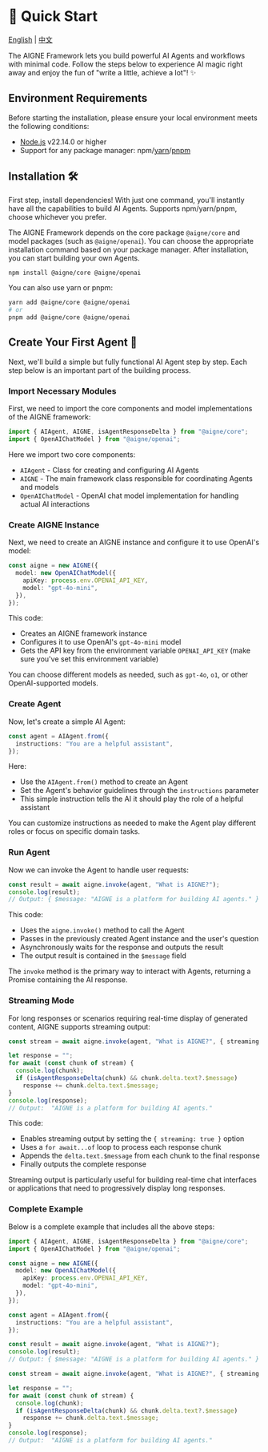 # 🚀 Quick Start

[English](./quick-start.md) | [中文](./quick-start.zh.md)

The AIGNE Framework lets you build powerful AI Agents and workflows with minimal code. Follow the steps below to experience AI magic right away and enjoy the fun of "write a little, achieve a lot"! ✨

## Environment Requirements

Before starting the installation, please ensure your local environment meets the following conditions:

* [Node.js](https://nodejs.org) v22.14.0 or higher
* Support for any package manager: npm/[yarn](https://yarnpkg.com)/[pnpm](https://pnpm.io)

## Installation 🛠️

First step, install dependencies! With just one command, you'll instantly have all the capabilities to build AI Agents. Supports npm/yarn/pnpm, choose whichever you prefer.

The AIGNE Framework depends on the core package `@aigne/core` and model packages (such as `@aigne/openai`). You can choose the appropriate installation command based on your package manager. After installation, you can start building your own Agents.

```bash
npm install @aigne/core @aigne/openai
```

You can also use yarn or pnpm:

```bash
yarn add @aigne/core @aigne/openai
# or
pnpm add @aigne/core @aigne/openai
```

## Create Your First Agent 🎉

Next, we'll build a simple but fully functional AI Agent step by step. Each step below is an important part of the building process.

### Import Necessary Modules

First, we need to import the core components and model implementations of the AIGNE framework:

```ts file="../../docs-examples/test/quick-start.test.ts" region="example-quick-start-basic" only_imports
import { AIAgent, AIGNE, isAgentResponseDelta } from "@aigne/core";
import { OpenAIChatModel } from "@aigne/openai";
```

Here we import two core components:

* `AIAgent` - Class for creating and configuring AI Agents
* `AIGNE` - The main framework class responsible for coordinating Agents and models
* `OpenAIChatModel` - OpenAI chat model implementation for handling actual AI interactions

### Create AIGNE Instance

Next, we need to create an AIGNE instance and configure it to use OpenAI's model:

```ts file="../../docs-examples/test/quick-start.test.ts" region="example-quick-start-create-aigne" exclude_imports
const aigne = new AIGNE({
  model: new OpenAIChatModel({
    apiKey: process.env.OPENAI_API_KEY,
    model: "gpt-4o-mini",
  }),
});
```

This code:

* Creates an AIGNE framework instance
* Configures it to use OpenAI's `gpt-4o-mini` model
* Gets the API key from the environment variable `OPENAI_API_KEY` (make sure you've set this environment variable)

You can choose different models as needed, such as `gpt-4o`, `o1`, or other OpenAI-supported models.

### Create Agent

Now, let's create a simple AI Agent:

```ts file="../../docs-examples/test/quick-start.test.ts" region="example-quick-start-create-agent" exclude_imports
const agent = AIAgent.from({
  instructions: "You are a helpful assistant",
});
```

Here:

* Use the `AIAgent.from()` method to create an Agent
* Set the Agent's behavior guidelines through the `instructions` parameter
* This simple instruction tells the AI it should play the role of a helpful assistant

You can customize instructions as needed to make the Agent play different roles or focus on specific domain tasks.

### Run Agent

Now we can invoke the Agent to handle user requests:

```ts file="../../docs-examples/test/quick-start.test.ts" region="example-quick-start-invoke" exclude_imports
const result = await aigne.invoke(agent, "What is AIGNE?");
console.log(result);
// Output: { $message: "AIGNE is a platform for building AI agents." }
```

This code:

* Uses the `aigne.invoke()` method to call the Agent
* Passes in the previously created Agent instance and the user's question
* Asynchronously waits for the response and outputs the result
* The output result is contained in the `$message` field

The `invoke` method is the primary way to interact with Agents, returning a Promise containing the AI response.

### Streaming Mode

For long responses or scenarios requiring real-time display of generated content, AIGNE supports streaming output:

```ts file="../../docs-examples/test/quick-start.test.ts" region="example-quick-start-streaming" exclude_imports
const stream = await aigne.invoke(agent, "What is AIGNE?", { streaming: true });

let response = "";
for await (const chunk of stream) {
  console.log(chunk);
  if (isAgentResponseDelta(chunk) && chunk.delta.text?.$message)
    response += chunk.delta.text.$message;
}
console.log(response);
// Output:  "AIGNE is a platform for building AI agents."
```

This code:

* Enables streaming output by setting the `{ streaming: true }` option
* Uses a `for await...of` loop to process each response chunk
* Appends the `delta.text.$message` from each chunk to the final response
* Finally outputs the complete response

Streaming output is particularly useful for building real-time chat interfaces or applications that need to progressively display long responses.

### Complete Example

Below is a complete example that includes all the above steps:

```ts file="../../docs-examples/test/quick-start.test.ts" region="example-quick-start-basic"
import { AIAgent, AIGNE, isAgentResponseDelta } from "@aigne/core";
import { OpenAIChatModel } from "@aigne/openai";

const aigne = new AIGNE({
  model: new OpenAIChatModel({
    apiKey: process.env.OPENAI_API_KEY,
    model: "gpt-4o-mini",
  }),
});

const agent = AIAgent.from({
  instructions: "You are a helpful assistant",
});

const result = await aigne.invoke(agent, "What is AIGNE?");
console.log(result);
// Output: { $message: "AIGNE is a platform for building AI agents." }

const stream = await aigne.invoke(agent, "What is AIGNE?", { streaming: true });

let response = "";
for await (const chunk of stream) {
  console.log(chunk);
  if (isAgentResponseDelta(chunk) && chunk.delta.text?.$message)
    response += chunk.delta.text.$message;
}
console.log(response);
// Output:  "AIGNE is a platform for building AI agents."
```
